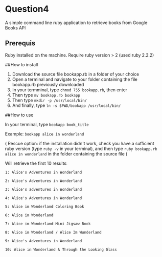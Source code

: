 # Question4
A simple command line ruby application to retrieve books from Google Books API

## Prerequis
Ruby installed on the machine. Require ruby version > 2 (used ruby 2.2.2)

##How to install

 1. Download the source file bookapp.rb in a folder of your choice
 2. Open a terminal and navigate to your folder containing the file bookapp.rb previously downloaded
 3. In your termminal, type `chmod 755 bookapp.rb`, then enter
 4. Then type `mv bookapp.rb bookapp`
 5. Then type `mkdir -p /usr/local/bin/`
 6. And finally, type `ln -s $PWD/bookapp /usr/local/bin/`
 
##How to use
 
 In your terminal, type `bookapp book_title`
 

Example: `bookapp alice in wonderland`

( Rescue option: if the installation didn't work, check you have a sufficient ruby version (type `ruby -v` in your terminal), and then type `ruby bookapp.rb alice in wonderland` in the folder containing the source file )

Will retrieve the first 10 results:

`1: Alice's Adventures in Wonderland`

`2: Alice's Adventures in Wonderland`

`3: Alice's adventures in Wonderland`

`4: Alice's Adventures in Wonderland`

`5: Alice in Wonderland Coloring Book`

`6: Alice in Wonderland`

`7: Alice in Wonderland Mini Jigsaw Book`

`8: Alice in Wonderland / Alice Im Wunderland`

`9: Alice's Adventures in Wonderland`

`10: Alice in Wonderland & Through the Looking Glass`

 